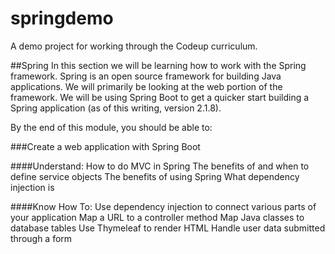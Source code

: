 # springdemo
A demo project for working through the Codeup curriculum.

##Spring
In this section we will be learning how to work with the Spring framework. Spring is an open source framework for building Java applications. We will primarily be looking at the web portion of the framework. We will be using Spring Boot to get a quicker start building a Spring application (as of this writing, version 2.1.8).

By the end of this module, you should be able to:

###Create a web application with Spring Boot

####Understand:
How to do MVC in Spring
The benefits of and when to define service objects
The benefits of using Spring
What dependency injection is

####Know How To:
Use dependency injection to connect various parts of your application
Map a URL to a controller method
Map Java classes to database tables
Use Thymeleaf to render HTML
Handle user data submitted through a form
